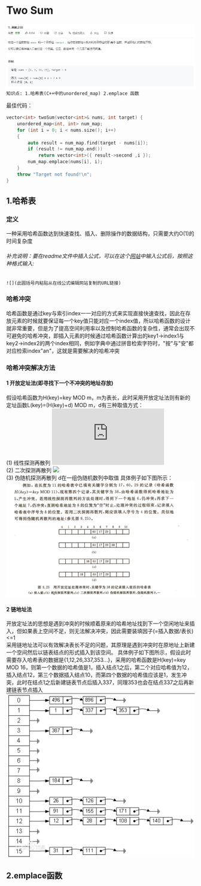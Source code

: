 # Two Sum
![](https://github.com/DominoWantToStudy/Leetcode-Note/blob/master/Note%20File/Image%20file/1.%20%E4%B8%A4%E6%95%B0%E4%B9%8B%E5%92%8C.JPG)
`知识点: 1.哈希表(C++中的unordered_map) 2.emplace 函数`

最佳代码：
```cpp
vector<int> twoSum(vector<int>& nums, int target) {
    unordered_map<int, int> num_map;
    for (int i = 0; i < nums.size(); i++)
    {
        auto result = num_map.find(target - nums[i]);
        if (result != num_map.end())
            return vector<int>({ result->second ,i });
        num_map.emplace(nums[i], i);
    }
    throw "Target not found!\n";
}
```
## 1.哈希表
### 定义
一种采用哈希函数达到快速查找、插入、删除操作的数据结构，只需要大约O(1)的时间复杂度
###### 补充说明：要在readme文件中插入公式，可以在这个[网站](https://www.codecogs.com/latex/eqneditor.php"在线LaTeX公式编辑器")中输入公式后，按照这种格式输入:  
`![](此圆括号内粘贴从在线公式编辑网站复制的URL链接)`
### 哈希冲突
哈希函数是通过key与索引index一一对应的方式来实现直接快速查找，因此在存放元素的时候就要保证每一个key值只能对应一个index值，所以哈希函数的设计就非常重要，但是为了提高空间利用率以及控制哈希函数的复杂性，通常会出现不可避免的哈希冲突，即插入元素的时候通过哈希函数计算出的key1->index1与key2->index2的两个index相同，例如字典中通过拼音检索字符时，"按"与"安"都对应检索index"an"，这就是需要解决的哈希冲突
### 哈希冲突解决方法
#### 1 开放定址法(即寻找下一个不冲突的地址存放)
假设哈希函数为H(key)=key MOD m，m为表长，此时采用开放定址法则有新的定址函数L(key)=(H(key)+d) MOD m，d有三种取值方式：  
(1) 线性探测再散列 ![](https://latex.codecogs.com/gif.latex?d=c(constant))  
(2) 二次探测再散列 ![](https://latex.codecogs.com/gif.latex?d=1^{2},-1^{2},2^{2},2^{-2}...)  
(3) 伪随机探测再散列 d在一组伪随机数列中取值
具体例子如下图所示：
![](https://github.com/DominoWantToStudy/Leetcode-Note/blob/master/Note%20File/Image%20file/%E5%BC%80%E6%94%BE%E5%AE%9A%E5%9D%80%E6%B3%95.png)
#### 2 链地址法
开放定址法的思想是遇到冲突的时候顺着原来的哈希地址找到下一个空闲地址来插入，但如果表上空间不足，则无法解决冲突，因此需要装填因子(=插入数据/表长)<=1  
采用链地址法可以有效解决表长不足的问题，其原理是遇到冲突时在原地址上新建一个空间然后以链表结点的形式插入到该空间。
具体例子如下图所示，假设此时需要存入哈希表的数据是{1,12,26,337,353...}，采用的哈希函数是H(key)=key MOD 16，则第一个数据的哈希值是1，插入结点1之后，第二个对应哈希值为12，插入结点12，第三个数据插入结点10，而第四个数据的哈希值应该是1，发生冲突，此时在结点1之后新建链表节点后插入337，同理353也会在结点337之后再新建链表节点插入
![](https://github.com/DominoWantToStudy/Leetcode-Note/blob/master/Note%20File/Image%20file/%E9%93%BE%E5%9C%B0%E5%9D%80%E6%B3%95.png)

## 2.emplace函数
